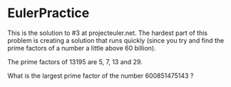 # EulerPractice

This is the solution to #3 at projecteuler.net. The hardest part of this problem is creating a solution that runs quickly (since you try and find the prime factors of a number a little above 60 billion).

The prime factors of 13195 are 5, 7, 13 and 29.

What is the largest prime factor of the number 600851475143 ?
